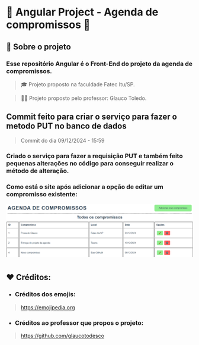 # 📅 Angular Project - Agenda de compromissos 📅

## 📌 Sobre o projeto
### Esse repositório Angular é o Front-End do projeto da agenda de compromissos.

> 🎓 Projeto proposto na faculdade Fatec Itu/SP.

> 👨‍🏫 Projeto proposto pelo professor: Glauco Toledo.

## Commit feito para criar o serviço para fazer o metodo PUT no banco de dados
> Commit do dia 09/12/2024 - 15:59

### Criado o serviço para fazer a requisição PUT e também feito pequenas alterações no código para conseguir realizar o método de alteração.
### Como está o site após adicionar a opção de editar um compromisso existente:
![Imagem de como está no computador](./src/assets/post.png)

#

## ❤️ Créditos:
- ### Créditos dos emojis:
> https://emojipedia.org

- ### Créditos ao professor que propos o projeto:
> https://github.com/glaucotodesco
